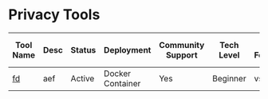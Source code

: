 # Privacy Tools
| Tool Name | Desc | Status | Deployment | Community Support | Tech Level | Core Features | OS Compatibility | Offline Functionality | Mobile-Friendly | Languages Supported | Security/Privacy Features | Maintenance/Sustainability | Data Collection Level | License | Cost | Docs | Overall Rating |
|-----------|------|--------|------------|-------------------|------------|---------------|------------------|-----------------------|-----------------|---------------------|---------------------------|----------------------------|-----------------------|---------|------|------|----------------|
| [fd](https://signal.org/) | aef | Active | Docker Container | Yes | Beginner | vs | dvs | Yes | Yes | dvd | sdv | sdv | No Data | vsd | dvs | [Details](docs/tools/privacy/fd.md | 2.3 |
